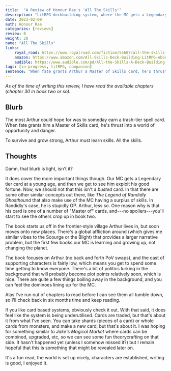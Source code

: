 ```yaml
---
title:  "A Review of Honour Rae's 'All The Skills'"
description: "LitRPG deckbuilding system, where the MC gets a Legendary card as a child. Also dragon riders."
date: 2023-02-09
auth: Honour Rae
categories: [reviews]
review: B
weight: 28
name: "All The Skills"
links:
    royal_road: https://www.royalroad.com/fiction/55687/all-the-skills-a-deckbuilding-litrpg
    amazon: https://www.amazon.com/All-Skills-Deck-Building-LitRPG-ebook/dp/B0BM51RQR8
    audible: https://www.audible.com/pd/All-the-Skills-A-Deck-Building-LitRPG-Audiobook/B0BLTLDSYM
tags: [in-progress, litRPG, companion]
sentence: "When fate grants Arthur a Master of Skills card, he's thrust into a world of opportunity and danger."
---
```


*As of the time of writing this review, I have read the available chapters (chapter 30 in book two or so).*

## Blurb

The most Arthur could hope for was to someday earn a trash-tier spell card. When fate grants him a Master of Skills card, he's thrust into a world of opportunity and danger.

To survive and grow strong, Arthur must learn skills. All the skills.

## Thoughts

Damn, that blurb is light, isn't it?

It does cover the more important things though. Our MC gets a Legendary tier card at a young age, and then we get to see him exploit his good fortune. Now, we should not that this isn't a *busted* card. In that there are some other similar concepts out there, like *The Legend of Randidly Ghosthound* that also make use of the MC having a surplus of skills. In Randidly's case, he is stupidly OP. Arthur, less so. One reason why is that his card is one of a number of "Master of" cards, and---no spoilers---you'll start to see the others crop up in book two.

The book starts us off in the frontier-style village Arthur lives in, but soon moves onto new places. There's a global affliction around (which gives me similar vibes to the Scourge or the Blight) that provides a larger narrative problem, but the first few books our MC is learning and growing up, not changing the planet.

The book focuses on Arthur (no back and forth PoV swaps), and the cast of supporting characters is fairly low, which means you get to spend some time getting to know everyone. There's a bit of politics lurking in the background that will probably become plot points relatively soon, which is nice. There are quite a few things boiling away in the background, and you can feel the dominoes lining up for the MC.

Alas I've run out of chapters to read before I can see them all tumble down, so I'll check back in six months time and keep reading.

If you like card based systems, obviously check it out. With that said, it does feel like the system is being underutilised. Cards are traded, but that's about it from what I've seen. You can take shards (pieces of a card) or whole cards from monsters, and make a new card, but that's about it. I was hoping for something similar to *Jake's Magical Market* where cards can be combined, upgraded, etc, so we can see some fun theorycrafting on that side. It hasn't happened yet (unless I somehow missed it?) but I remain hopeful that this is something that might be revealed later on.

It's a fun read, the world is set up nicely, characters are established, writing is good, I enjoyed it.